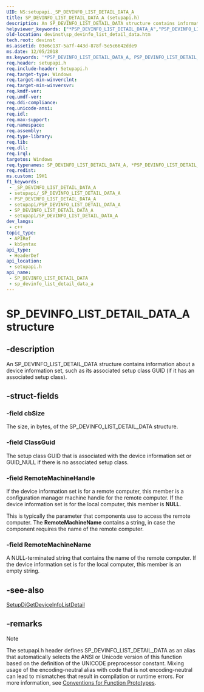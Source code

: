 ```yaml
---
UID: NS:setupapi._SP_DEVINFO_LIST_DETAIL_DATA_A
title: SP_DEVINFO_LIST_DETAIL_DATA_A (setupapi.h)
description: An SP_DEVINFO_LIST_DETAIL_DATA structure contains information about a device information set, such as its associated setup class GUID (if it has an associated setup class). (ANSI)
helpviewer_keywords: ["*PSP_DEVINFO_LIST_DETAIL_DATA_A","PSP_DEVINFO_LIST_DETAIL_DATA","PSP_DEVINFO_LIST_DETAIL_DATA structure pointer [Device and Driver Installation]","SP_DEVINFO_LIST_DETAIL_DATA","SP_DEVINFO_LIST_DETAIL_DATA structure [Device and Driver Installation]","SP_DEVINFO_LIST_DETAIL_DATA_A","devinst.sp_devinfo_list_detail_data","di-struct_8539bcfc-25ee-49f5-bc59-74efc6aae5bf.xml","setupapi/PSP_DEVINFO_LIST_DETAIL_DATA","setupapi/SP_DEVINFO_LIST_DETAIL_DATA"]
old-location: devinst\sp_devinfo_list_detail_data.htm
tech.root: devinst
ms.assetid: 03e6c137-5a7f-443d-878f-5e5c6642dde9
ms.date: 12/05/2018
ms.keywords: '*PSP_DEVINFO_LIST_DETAIL_DATA_A, PSP_DEVINFO_LIST_DETAIL_DATA, PSP_DEVINFO_LIST_DETAIL_DATA structure pointer [Device and Driver Installation], SP_DEVINFO_LIST_DETAIL_DATA, SP_DEVINFO_LIST_DETAIL_DATA structure [Device and Driver Installation], SP_DEVINFO_LIST_DETAIL_DATA_A, devinst.sp_devinfo_list_detail_data, di-struct_8539bcfc-25ee-49f5-bc59-74efc6aae5bf.xml, setupapi/PSP_DEVINFO_LIST_DETAIL_DATA, setupapi/SP_DEVINFO_LIST_DETAIL_DATA'
req.header: setupapi.h
req.include-header: Setupapi.h
req.target-type: Windows
req.target-min-winverclnt: 
req.target-min-winversvr: 
req.kmdf-ver: 
req.umdf-ver: 
req.ddi-compliance: 
req.unicode-ansi: 
req.idl: 
req.max-support: 
req.namespace: 
req.assembly: 
req.type-library: 
req.lib: 
req.dll: 
req.irql: 
targetos: Windows
req.typenames: SP_DEVINFO_LIST_DETAIL_DATA_A, *PSP_DEVINFO_LIST_DETAIL_DATA_A
req.redist: 
ms.custom: 19H1
f1_keywords:
 - _SP_DEVINFO_LIST_DETAIL_DATA_A
 - setupapi/_SP_DEVINFO_LIST_DETAIL_DATA_A
 - PSP_DEVINFO_LIST_DETAIL_DATA_A
 - setupapi/PSP_DEVINFO_LIST_DETAIL_DATA_A
 - SP_DEVINFO_LIST_DETAIL_DATA_A
 - setupapi/SP_DEVINFO_LIST_DETAIL_DATA_A
dev_langs:
 - c++
topic_type:
 - APIRef
 - kbSyntax
api_type:
 - HeaderDef
api_location:
 - setupapi.h
api_name:
 - SP_DEVINFO_LIST_DETAIL_DATA
 - sp_devinfo_list_detail_data_a
---
```


# SP_DEVINFO_LIST_DETAIL_DATA_A structure


## -description

An SP_DEVINFO_LIST_DETAIL_DATA structure contains information about a device information set, such as its associated setup class GUID (if it has an associated setup class).

## -struct-fields

### -field cbSize

The size, in bytes, of the SP_DEVINFO_LIST_DETAIL_DATA structure.

### -field ClassGuid

The setup class GUID that is associated with the device information set or GUID_NULL if there is no associated setup class.

### -field RemoteMachineHandle

If the device information set is for a remote computer, this member is a configuration manager machine handle for the remote computer. If the device information set is for the local computer, this member is <b>NULL</b>. 

This is typically the parameter that components use to access the remote computer. The <b>RemoteMachineName</b> contains a string, in case the component requires the name of the remote computer.

### -field RemoteMachineName

A NULL-terminated string that contains the name of the remote computer. If the device information set is for the local computer, this member is an empty string.

## -see-also

<a href="/windows/desktop/api/setupapi/nf-setupapi-setupdigetdeviceinfolistdetaila">SetupDiGetDeviceInfoListDetail</a>

## -remarks

> [!NOTE]
> The setupapi.h header defines SP_DEVINFO_LIST_DETAIL_DATA as an alias that automatically selects the ANSI or Unicode version of this function based on the definition of the UNICODE preprocessor constant. Mixing usage of the encoding-neutral alias with code that is not encoding-neutral can lead to mismatches that result in compilation or runtime errors. For more information, see [Conventions for Function Prototypes](/windows/win32/intl/conventions-for-function-prototypes).
